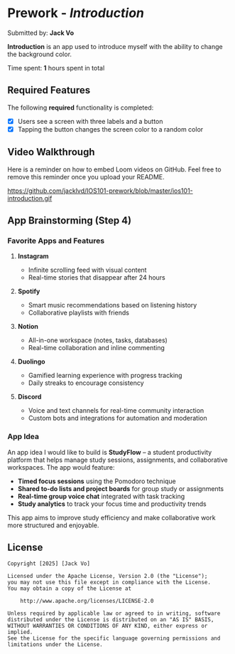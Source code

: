 # Prework - *Introduction*

Submitted by: **Jack Vo**

**Introduction** is an app used to introduce myself with the ability to change the background color.

Time spent: **1** hours spent in total

## Required Features

The following **required** functionality is completed:

- [X] Users see a screen with three labels and a button
- [X] Tapping the button changes the screen color to a random color

## Video Walkthrough

Here is a reminder on how to embed Loom videos on GitHub. Feel free to remove this reminder once you upload your README.

https://github.com/jacklvd/IOS101-prework/blob/master/ios101-introduction.gif

## App Brainstorming (Step 4)

### Favorite Apps and Features

1. **Instagram**
   - Infinite scrolling feed with visual content
   - Real-time stories that disappear after 24 hours

2. **Spotify**
   - Smart music recommendations based on listening history
   - Collaborative playlists with friends

3. **Notion**
   - All-in-one workspace (notes, tasks, databases)
   - Real-time collaboration and inline commenting

4. **Duolingo**
   - Gamified learning experience with progress tracking
   - Daily streaks to encourage consistency

5. **Discord**
   - Voice and text channels for real-time community interaction
   - Custom bots and integrations for automation and moderation

### App Idea

An app idea I would like to build is **StudyFlow** – a student productivity platform that helps manage study sessions, assignments, and collaborative workspaces. The app would feature:

- **Timed focus sessions** using the Pomodoro technique
- **Shared to-do lists and project boards** for group study or assignments
- **Real-time group voice chat** integrated with task tracking
- **Study analytics** to track your focus time and productivity trends

This app aims to improve study efficiency and make collaborative work more structured and enjoyable.

## License

    Copyright [2025] [Jack Vo]

    Licensed under the Apache License, Version 2.0 (the "License");
    you may not use this file except in compliance with the License.
    You may obtain a copy of the License at

        http://www.apache.org/licenses/LICENSE-2.0

    Unless required by applicable law or agreed to in writing, software
    distributed under the License is distributed on an "AS IS" BASIS,
    WITHOUT WARRANTIES OR CONDITIONS OF ANY KIND, either express or implied.
    See the License for the specific language governing permissions and
    limitations under the License.
